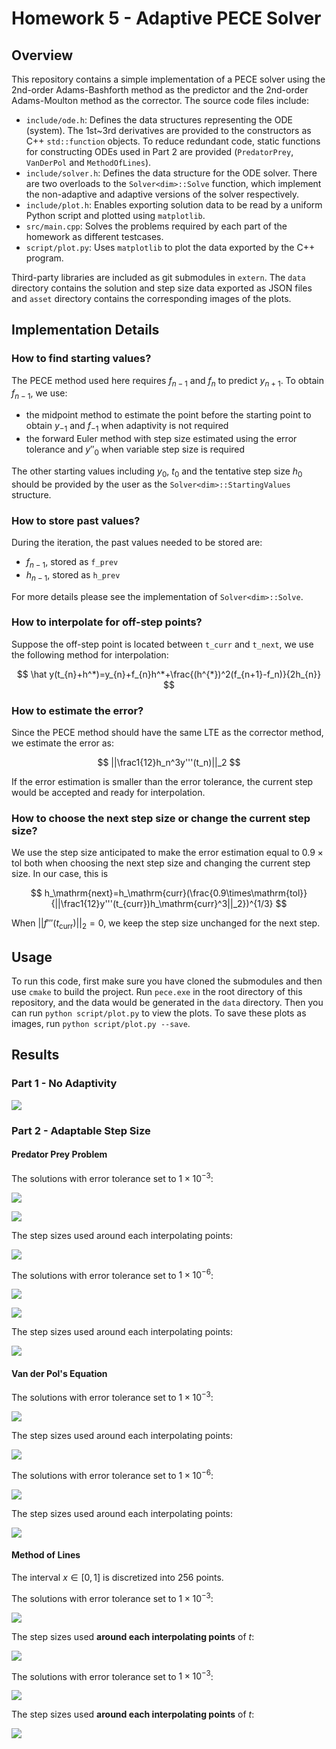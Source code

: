 ﻿# Homework 5 - Adaptive PECE Solver

## Overview

This repository contains a simple implementation of a PECE solver using the 2nd-order Adams-Bashforth method as the predictor and the 2nd-order Adams-Moulton method as the corrector. The source code files include:

- `include/ode.h`: Defines the data structures representing the ODE (system). The 1st~3rd derivatives are provided to the constructors as C++ `std::function` objects. To reduce redundant code, static functions for constructing ODEs used in Part 2 are provided (`PredatorPrey`, `VanDerPol` and `MethodOfLines`).
- `include/solver.h`: Defines the data structure for the ODE solver. There are two overloads to the `Solver<dim>::Solve` function, which implement the non-adaptive and adaptive versions of the solver respectively.
- `include/plot.h`: Enables exporting solution data to be read by a uniform Python script and plotted using `matplotlib`.
- `src/main.cpp`: Solves the problems required by each part of the homework as different testcases.
- `script/plot.py`: Uses `matplotlib` to plot the data exported by the C++ program.

Third-party libraries are included as git submodules in `extern`. The `data` directory contains the solution and step size data exported as JSON files and `asset` directory contains the corresponding images of the plots.

## Implementation Details

### How to find starting values?

The PECE method used here requires $f_{n-1}$ and $f_{n}$ to predict $y_{n+1}$. To obtain $f_{n-1}$, we use:

- the midpoint method to estimate the point before the starting point to obtain $y_{-1}$ and $f_{-1}$ when adaptivity is not required
- the forward Euler method with step size estimated using the error tolerance and $y''_0$ when variable step size is required

The other starting values including $y_0$, $t_0$ and the tentative step size $h_0$ should be provided by the user as the `Solver<dim>::StartingValues` structure.

### How to store past values?

During the iteration, the past values needed to be stored are:

- $f_{n-1}$, stored as `f_prev`
- $h_{n-1}$, stored as `h_prev`

For more details please see the implementation of `Solver<dim>::Solve`.

### How to interpolate for off-step points?

Suppose the off-step point is located between `t_curr` and `t_next`, we use the following method for interpolation:

$$
\hat y(t_{n}+h^*)=y_{n}+f_{n}h^*+\frac{(h^{*})^2(f_{n+1}-f_n)}{2h_{n}}
$$

### How to estimate the error?

Since the PECE method should have the same LTE as the corrector method, we estimate the error as:

$$
||\frac1{12}h_n^3y'''(t_n)||_2
$$

If the error estimation is smaller than the error tolerance, the current step would be accepted and ready for interpolation.

### How to choose the next step size or change the current step size?

We use the step size anticipated to make the error estimation equal to $0.9\times\mathrm{tol}$ both when choosing the next step size and changing the current step size. In our case, this is

$$
h_\mathrm{next}=h_\mathrm{curr}(\frac{0.9\times\mathrm{tol}}{||\frac1{12}y'''(t_{curr})h_\mathrm{curr}^3||_2})^{1/3}
$$

When $||f'''(t_\mathrm{curr})||_2=0$, we keep the step size unchanged for the next step.

## Usage

To run this code, first make sure you have cloned the submodules and then use `cmake` to build the project.
Run `pece.exe` in the root directory of this repository, and the data would be generated in the `data` directory. Then you can run `python script/plot.py` to view the plots. To save these plots as images, run `python script/plot.py --save`.

## Results

### Part 1 - No Adaptivity

![](asset/Part%201%20-%20Fixed%20Step%20Size.png)

### Part 2 - Adaptable Step Size

#### Predator Prey Problem

The solutions with error tolerance set to $1\times10^{-3}$:

![](asset/Part%202%20-%20Predator%20Prey%20(Low%20Accuracy,%20Solution).png)

![](asset/Part%202%20-%20Predator%20Prey%20(Low%20Accuracy,%20Relative).png)

The step sizes used around each interpolating points:

![](asset/Part%202%20-%20Predator%20Prey%20(Low%20Accuracy,%20Step%20Size).png)

The solutions with error tolerance set to $1\times10^{-6}$:

![](asset/Part%202%20-%20Predator%20Prey%20(High%20Accuracy,%20Solution).png)

![](asset/Part%202%20-%20Predator%20Prey%20(High%20Accuracy,%20Relative).png)

The step sizes used around each interpolating points:

![](asset/Part%202%20-%20Predator%20Prey%20(High%20Accuracy,%20Step%20Size).png)

#### Van der Pol's Equation

The solutions with error tolerance set to $1\times10^{-3}$:

![](asset/Part%202%20-%20Van%20der%20Pol's%20(Low%20Accuracy,%20Solution).png)

The step sizes used around each interpolating points:

![](asset/Part%202%20-%20Van%20der%20Pol's%20(Low%20Accuracy,%20Step%20Size).png)

The solutions with error tolerance set to $1\times10^{-6}$:

![](asset/Part%202%20-%20Van%20der%20Pol's%20(High%20Accuracy,%20Solution).png)

The step sizes used around each interpolating points:

![](asset/Part%202%20-%20Van%20der%20Pol's%20(High%20Accuracy,%20Step%20Size).png)

#### Method of Lines

The interval $x\in[0,1]$ is discretized into 256 points.

The solutions with error tolerance set to $1\times10^{-3}$:

![](asset/Part%202%20-%20Method%20Of%20Lines%20(Low%20Accuracy,%20Solution).png)

The step sizes used **around each interpolating points** of $t$:

![](asset/Part%202%20-%20Method%20Of%20Lines%20(Low%20Accuracy,%20Step%20Size).png)

The solutions with error tolerance set to $1\times10^{-3}$:

![](asset/Part%202%20-%20Method%20Of%20Lines%20(High%20Accuracy,%20Solution).png)

The step sizes used **around each interpolating points** of $t$:

![](asset/Part%202%20-%20Method%20Of%20Lines%20(High%20Accuracy,%20Step%20Size).png)